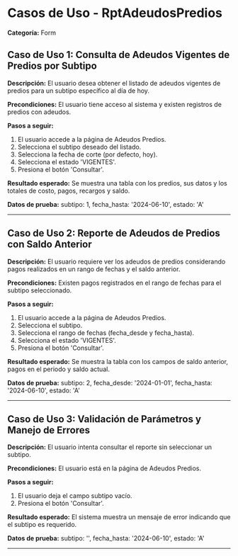 # Casos de Uso - RptAdeudosPredios

**Categoría:** Form

## Caso de Uso 1: Consulta de Adeudos Vigentes de Predios por Subtipo

**Descripción:** El usuario desea obtener el listado de adeudos vigentes de predios para un subtipo específico al día de hoy.

**Precondiciones:**
El usuario tiene acceso al sistema y existen registros de predios con adeudos.

**Pasos a seguir:**
1. El usuario accede a la página de Adeudos Predios.
2. Selecciona el subtipo deseado del listado.
3. Selecciona la fecha de corte (por defecto, hoy).
4. Selecciona el estado 'VIGENTES'.
5. Presiona el botón 'Consultar'.

**Resultado esperado:**
Se muestra una tabla con los predios, sus datos y los totales de costo, pagos, recargos y saldo.

**Datos de prueba:**
subtipo: 1, fecha_hasta: '2024-06-10', estado: 'A'

---

## Caso de Uso 2: Reporte de Adeudos de Predios con Saldo Anterior

**Descripción:** El usuario requiere ver los adeudos de predios considerando pagos realizados en un rango de fechas y el saldo anterior.

**Precondiciones:**
Existen pagos registrados en el rango de fechas para el subtipo seleccionado.

**Pasos a seguir:**
1. El usuario accede a la página de Adeudos Predios.
2. Selecciona el subtipo.
3. Selecciona el rango de fechas (fecha_desde y fecha_hasta).
4. Selecciona el estado 'VIGENTES'.
5. Presiona el botón 'Consultar'.

**Resultado esperado:**
Se muestra la tabla con los campos de saldo anterior, pagos en el periodo y saldo actual.

**Datos de prueba:**
subtipo: 2, fecha_desde: '2024-01-01', fecha_hasta: '2024-06-10', estado: 'A'

---

## Caso de Uso 3: Validación de Parámetros y Manejo de Errores

**Descripción:** El usuario intenta consultar el reporte sin seleccionar un subtipo.

**Precondiciones:**
El usuario está en la página de Adeudos Predios.

**Pasos a seguir:**
1. El usuario deja el campo subtipo vacío.
2. Presiona el botón 'Consultar'.

**Resultado esperado:**
El sistema muestra un mensaje de error indicando que el subtipo es requerido.

**Datos de prueba:**
subtipo: '', fecha_hasta: '2024-06-10', estado: 'A'

---


